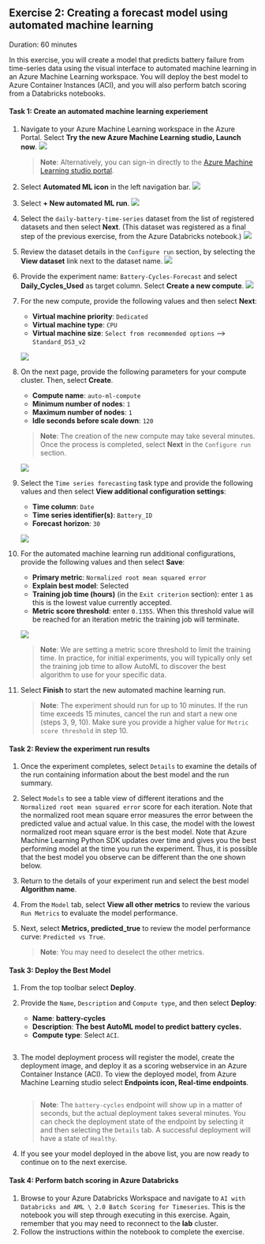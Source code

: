 ## Exercise 2: Creating a forecast model using automated machine learning

Duration: 60 minutes

In this exercise, you will create a model that predicts battery failure from time-series data using the visual interface to automated machine learning in an Azure Machine Learning workspace. You will deploy the best model to Azure Container Instances (ACI), and you will also perform batch scoring from a Databricks notebooks.

#### Task 1: Create an automated machine learning experiement

1. Navigate to your Azure Machine Learning workspace in the Azure Portal. Select **Try the new Azure Machine Learning studio, Launch now**.
   ![](https://github.com/ceteongvanness/Cloud-Workshop-Machine-Learning/blob/main/Hands-on%20lab/images/T3-1.png)

   > **Note**: Alternatively, you can sign-in directly to the [Azure Machine Learning studio portal](https://ml.azure.com/). 

2. Select **Automated ML icon** in the left navigation bar.
   ![](https://github.com/ceteongvanness/Cloud-Workshop-Machine-Learning/blob/main/Hands-on%20lab/images/T3-2.png)

3. Select **+ New automated ML run**.
   ![](https://github.com/ceteongvanness/Cloud-Workshop-Machine-Learning/blob/main/Hands-on%20lab/images/T3-3.png)

4. Select the `daily-battery-time-series` dataset from the list of registered datasets and then select **Next**. (This dataset was registered as a final step of the previous exercise, from the Azure Databricks notebook.)
   ![](https://github.com/ceteongvanness/Cloud-Workshop-Machine-Learning/blob/main/Hands-on%20lab/images/T3-4.png)

5. Review the dataset details in the `Configure run` section, by selecting the **View dataset** link next to the dataset name.
   ![](https://github.com/ceteongvanness/Cloud-Workshop-Machine-Learning/blob/main/Hands-on%20lab/images/T3-5.png)

6. Provide the experiment name: `Battery-Cycles-Forecast` and select **Daily_Cycles_Used** as target column. Select **Create a new compute**.
   ![](https://github.com/ceteongvanness/Cloud-Workshop-Machine-Learning/blob/main/Hands-on%20lab/images/T3-6.png)

7. For the new compute, provide the following values and then select **Next**:

   - **Virtual machine priority**: `Dedicated`
   - **Virtual machine type**: `CPU`
   - **Virtual machine size**: `Select from recommended options` --> `Standard_DS3_v2`

   ![](https://github.com/ceteongvanness/Cloud-Workshop-Machine-Learning/blob/main/Hands-on%20lab/images/T3-7.png)

8. On the next page, provide the following parameters for your compute cluster. Then, select **Create**.

   - **Compute name**: `auto-ml-compute`
   - **Minimum number of nodes**: `1`
   - **Maximum number of nodes**: `1`
   - **Idle seconds before scale down**: `120`

   > **Note**: The creation of the new compute may take several minutes. Once the process is completed, select **Next** in the `Configure run` section.

   ![](https://github.com/ceteongvanness/Cloud-Workshop-Machine-Learning/blob/main/Hands-on%20lab/images/T3-8.png)

9. Select the `Time series forecasting` task type and provide the following values and then select **View additional configuration settings**:

   - **Time column**: `Date`
   - **Time series identifier(s)**: `Battery_ID`
   - **Forecast horizon**: `30`

   ![](https://github.com/ceteongvanness/Cloud-Workshop-Machine-Learning/blob/main/Hands-on%20lab/images/T3-9.png)

10. For the automated machine learning run additional configurations, provide the following values and then select **Save**:

    - **Primary metric**: `Normalized root mean squared error`
    - **Explain best model**: Selected
    - **Training job time (hours)** (in the `Exit criterion` section): enter `1` as this is the lowest value currently accepted.
    - **Metric score threshold**: enter `0.1355`. When this threshold value will be reached for an iteration metric the training job will terminate.

    ![](https://github.com/ceteongvanness/Cloud-Workshop-Machine-Learning/blob/main/Hands-on%20lab/images/T3-10.png)

    > **Note**: We are setting a metric score threshold to limit the training time. In practice, for initial experiments, you will typically only set the training job time to allow AutoML to discover the best algorithm to use for your specific data.

11. Select **Finish** to start the new automated machine learning run.

    > **Note**: The experiment should run for up to 10 minutes. If the run time exceeds 15 minutes, cancel the run and start a new one (steps 3, 9, 10). Make sure you provide a higher value for `Metric score threshold` in step 10.

#### Task 2: Review the experiment run results

1. Once the experiment completes, select `Details` to examine the details of the run containing information about the best model and the run summary.
   ![]()

2. Select `Models` to see a table view of different iterations and the `Normalized root mean squared error` score for each iteration. Note that the normalized root mean square error measures the error between the predicted value and actual value. In this case, the model with the lowest normalized root mean square error is the best model. Note that Azure Machine Learning Python SDK updates over time and gives you the best performing model at the time you run the experiment. Thus, it is possible that the best model you observe can be different than the one shown below.
   ![]()

3. Return to the details of your experiment run and select the best model **Algorithm name**.
   ![]()

4. From the `Model` tab, select **View all other metrics** to review the various `Run Metrics` to evaluate the model performance.
   ![]()

5. Next, select **Metrics, predicted_true** to review the model performance curve: `Predicted vs True`.
![]()
   
   > **Note**: You may need to deselect the other metrics.

#### Task 3: Deploy the Best Model

1. From the top toolbar select **Deploy**.
   ![]()

2. Provide the `Name`, `Description` and `Compute type`, and then select **Deploy**:

   - **Name**: **battery-cycles**
   - **Description**: **The best AutoML model to predict battery cycles.**
   - **Compute type**: Select `ACI`.

   ![]()

3. The model deployment process will register the model, create the deployment image, and deploy it as a scoring webservice in an Azure Container Instance (ACI). To view the deployed model, from Azure Machine Learning studio select **Endpoints icon, Real-time endpoints**.

   ![]()

   > **Note**: The `battery-cycles` endpoint will show up in a matter of seconds, but the actual deployment takes several minutes. You can check the deployment state of the endpoint by selecting it and then selecting the `Details` tab. A successful deployment will have a state of `Healthy`.

4. If you see your model deployed in the above list, you are now ready to continue on to the next exercise.

#### Task 4: Perform batch scoring in Azure Databricks

1. Browse to your Azure Databricks Workspace and navigate to `AI with Databricks and AML \ 2.0 Batch Scoring for Timeseries`. This is the notebook you will step through executing in this exercise. Again, remember that you may need to reconnect to the **lab** cluster.
2. Follow the instructions within the notebook to complete the exercise.